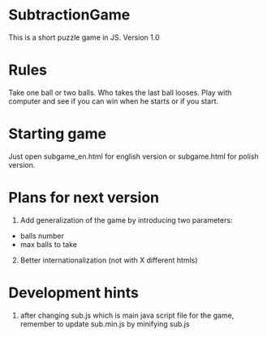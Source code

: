 # SubtractionGame
This is a short puzzle game in JS.
Version 1.0

Rules
========
Take one ball or two balls. Who takes the last ball looses.
Play with computer and see if you can win when he starts or if you start.

Starting game
===============
Just open subgame_en.html for english version or
subgame.html for polish version.

Plans for next version
=======================
1. Add generalization of the game by introducing two parameters:
  - balls number
  - max balls to take
2. Better internationalization (not with X different htmls)

Development hints
===================
1. after changing sub.js which is main java script file for the game, remember to update sub.min.js
  by minifying sub.js
